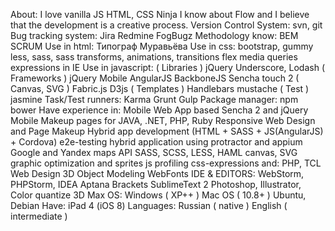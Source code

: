 About:
I love vanilla JS
HTML, CSS Ninja
I know about Flow and I believe that the development is a creative process.
Version Control System:
svn, git
Bug tracking system:
Jira
Redmine
FogBugz
Methodology know:
BEM
SCRUM
Use in html:
Типограф Муравьёва
Use in css:
bootstrap, gummy
less, sass, sass
transforms, animations, transitions
flex
media queries
expressions in IE
Use in javascript:
( Libraries )
jQuery
Underscore, Lodash
( Frameworks )
jQuery Mobile
AngularJS
BackboneJS
Sencha touch 2
( Canvas, SVG )
Fabric.js
D3js
( Templates )
Handlebars
mustache
( Test )
jasmine
Task/Test runners:
Karma
Grunt
Gulp
Package manager:
npm
bower
Have experience in:
Mobile Web App based Sencha 2 and jQuery Mobile
Makeup pages for JAVA, .NET, PHP, Ruby
Responsive Web Design and Page Makeup
Hybrid app development (HTML + SASS + JS(AngularJS) + Cordova)
e2e-testing hybrid application using protractor and appium
Google and Yandex maps API
SASS, SCSS, LESS, HAML
canvas, SVG
graphic optimization and sprites
js profiling
css-expressions
and:
PHP, TCL
Web Design
3D Object Modeling
WebFonts IDE & EDITORS:
WebStorm, PHPStorm, IDEA
Aptana
Brackets
SublimeText 2
Photoshop, Illustrator, Color quantize
3D Max
OS:
Windows ( XP++ )
Mac OS ( 10.8+ )
Ubuntu, Debian
Have:
iPad 4 (iOS 8)
Languages:
Russian ( native )
English ( intermediate )
